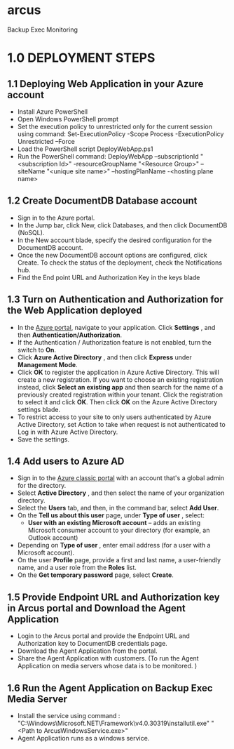 # arcus
Backup Exec Monitoring


# 1.0	DEPLOYMENT STEPS

## 1.1	Deploying Web Application in your Azure account

- Install Azure PowerShell
- Open Windows PowerShell prompt
- Set the execution policy to unrestricted only for the current session using command: Set-ExecutionPolicy -Scope Process -ExecutionPolicy Unrestricted –Force
- Load the PowerShell script DeployWebApp.ps1
- Run the PowerShell command: DeployWebApp –subscriptionId &quot;&lt;subscription Id&gt;&quot; -resourceGroupName &quot;&lt;Resource Group&gt;&quot; –siteName &quot;&lt;unique site name&gt;&quot; –hostingPlanName -&lt;hosting plane name&gt;

## 1.2	Create DocumentDB Database account

- Sign in to the Azure portal.
- In the Jump bar, click New, click Databases, and then click DocumentDB (NoSQL).
- In the New account blade, specify the desired configuration for the DocumentDB account.
- Once the new DocumentDB account options are configured, click Create. To check the status of the deployment, check the Notifications hub.
- Find the End point URL and Authorization Key in the keys blade

## 1.3	Turn on Authentication and Authorization for the Web Application deployed

- In the [Azure portal](https://portal.azure.com/), navigate to your application. Click **Settings** , and then **Authentication/Authorization**.
- If the Authentication / Authorization feature is not enabled, turn the switch to **On**.
- Click **Azure Active Directory** , and then click **Express** under **Management Mode**.
- Click **OK** to register the application in Azure Active Directory. This will create a new registration. If you want to choose an existing registration instead, click **Select an existing app** and then search for the name of a previously created registration within your tenant. Click the registration to select it and click **OK**. Then click **OK** on the Azure Active Directory settings blade.
- To restrict access to your site to only users authenticated by Azure Active Directory, set Action to take when request is not authenticated to Log in with Azure Active Directory. 
- Save the settings.

## 1.4	Add users to Azure AD

- Sign in to the [Azure classic portal](https://manage.windowsazure.com/) with an account that&#39;s a global admin for the directory.
- Select **Active Directory** , and then select the name of your organization directory.
- Select the **Users** tab, and then, in the command bar, select **Add User**.
- On the **Tell us about this user** page, under **Type of user** , select:
  -  **User with an existing Microsoft account** – adds an existing Microsoft consumer account to your directory (for example, an Outlook account)
- Depending on **Type of user** , enter email address (for a user with a Microsoft account).
- On the user **Profile** page, provide a first and last name, a user-friendly name, and a user role from the **Roles** list.
- On the **Get temporary password** page, select **Create**.

## 1.5	Provide Endpoint URL and Authorization key in Arcus portal and Download the Agent Application

- Login to the Arcus portal and provide the Endpoint URL and Authorization key to DocumentDB credentials page.
- Download the Agent Application from the portal.
- Share the Agent Application with customers. (To run the Agent Application on media servers whose data is to be monitored. )

## 1.6	Run the Agent Application on Backup Exec Media Server

- Install the service using command : &quot;C:\Windows\Microsoft.NET\Framework\v4.0.30319\installutil.exe&quot; &quot;&lt;Path to ArcusWindowsService.exe&gt;&quot;
- Agent Application runs as a windows service.



